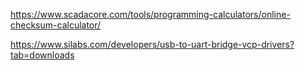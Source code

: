 https://www.scadacore.com/tools/programming-calculators/online-checksum-calculator/

https://www.silabs.com/developers/usb-to-uart-bridge-vcp-drivers?tab=downloads


